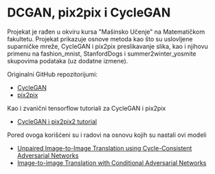 # DCGAN, pix2pix i CycleGAN

Projekat je rađen u okviru kursa "Mašinsko Učenje" na Matematičkom fakultetu. 
Projekat prikazuje osnove metoda kao što su uslovljene suparničke mreže, CycleGAN i pix2pix preslikavanje slika, kao i njihovu primenu na fashion_mnist, StanfordDogs i summer2winter_yosmite skupovima podataka (uz dodatne izmene).

Originalni GitHub repozitorijumi:
-  [CycleGAN](https://github.com/junyanz/CycleGAN)
-  [pix2pix](https://github.com/phillipi/pix2pix)


Kao i zvanični tensorflow tutoriali za CycleGAN i pix2pix
-  [CycleGAN i pix2pix2 tutorial](https://www.tensorflow.org/tutorials/generative/cyclegan)


Pored ovoga korišćeni su i  radovi na osnovu kojih su nastali ovi modeli
-  [Unpaired Image-to-Image Translation using Cycle-Consistent Adversarial Networks](https://arxiv.org/pdf/1703.10593.pdf)
-  [Image-to-image Translation with Conditional Adversarial Networks](https://arxiv.org/pdf/1611.07004v3.pdf)
